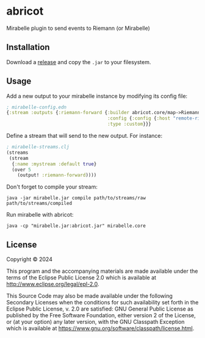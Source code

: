 # abricot

Mirabelle plugin to send events to Riemann (or Mirabelle)

## Installation

Download a [release](https://github.com/faxm0dem/abricot/releases) and copy the `.jar` to your filesystem.

## Usage

Add a new output to your mirabelle instance by modifying its config file:

```clojure
; mirabelle-config.edn
{:stream :outputs {:riemann-forward {:builder abricot.core/map->RiemannForward
                                     :config {:config {:host "remote-riemann" :port 5555 :auto-connect true}}
                                     :type :custom}}}
```

Define a stream that will send to the new output. For instance:

```clojure
; mirabelle-streams.clj
(streams
 (stream
  {:name :mystream :default true}
  (over 5
    (output! :riemann-forward))))
```

Don't forget to compile your stream:

```
java -jar mirabelle.jar compile path/to/streams/raw path/to/streams/compiled
```

Run mirabelle with abricot:

```
java -cp "mirabelle.jar:abricot.jar" mirabelle.core
```

## License

Copyright © 2024

This program and the accompanying materials are made available under the
terms of the Eclipse Public License 2.0 which is available at
http://www.eclipse.org/legal/epl-2.0.

This Source Code may also be made available under the following Secondary
Licenses when the conditions for such availability set forth in the Eclipse
Public License, v. 2.0 are satisfied: GNU General Public License as published by
the Free Software Foundation, either version 2 of the License, or (at your
option) any later version, with the GNU Classpath Exception which is available
at https://www.gnu.org/software/classpath/license.html.

